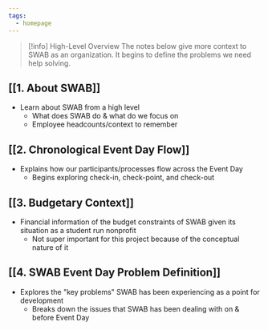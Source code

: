 ```yaml
---
tags:
  - homepage
---
```

> [!info] High-Level Overview
> The notes below give more context to SWAB as an organization. It begins to define the problems we need help solving.

## [[1. About SWAB]]
- Learn about SWAB from a high level
	- What does SWAB do & what do we focus on
	- Employee headcounts/context to remember
## [[2. Chronological Event Day Flow]]
- Explains how our participants/processes flow across the Event Day
	- Begins exploring check-in, check-point, and check-out
## [[3. Budgetary Context]]
- Financial information of the budget constraints of SWAB given its situation as a student run nonprofit
	- Not super important for this project because of the conceptual nature of it
## [[4. SWAB Event Day Problem Definition]]
- Explores the "key problems" SWAB has been experiencing as a point for development
	- Breaks down the issues that SWAB has been dealing with on & before Event Day